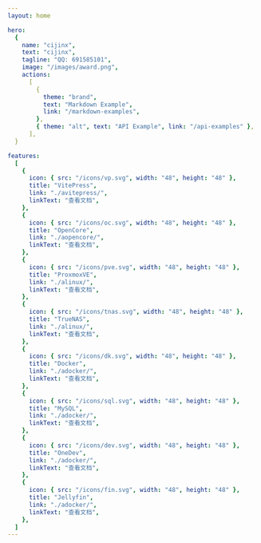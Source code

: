 ```yaml
---
layout: home

hero:
  {
    name: "cijinx",
    text: "cijinx",
    tagline: "QQ: 691585101",
    image: "/images/award.png",
    actions:
      [
        {
          theme: "brand",
          text: "Markdown Example",
          link: "/markdown-examples",
        },
        { theme: "alt", text: "API Example", link: "/api-examples" },
      ],
  }

features:
  [
    {
      icon: { src: "/icons/vp.svg", width: "48", height: "48" },
      title: "VitePress",
      link: "./avitepress/",
      linkText: "查看文档",
    },
    {
      icon: { src: "/icons/oc.svg", width: "48", height: "48" },
      title: "OpenCore",
      link: "./aopencore/",
      linkText: "查看文档",
    },
    {
      icon: { src: "/icons/pve.svg", width: "48", height: "48" },
      title: "ProxmoxVE",
      link: "./alinux/",
      linkText: "查看文档",
    },
    {
      icon: { src: "/icons/tnas.svg", width: "48", height: "48" },
      title: "TrueNAS",
      link: "./alinux/",
      linkText: "查看文档",
    },
    {
      icon: { src: "/icons/dk.svg", width: "48", height: "48" },
      title: "Docker",
      link: "./adocker/",
      linkText: "查看文档",
    },
    {
      icon: { src: "/icons/sql.svg", width: "48", height: "48" },
      title: "MySQL",
      link: "./adocker/",
      linkText: "查看文档",
    },
    {
      icon: { src: "/icons/dev.svg", width: "48", height: "48" },
      title: "OneDev",
      link: "./adocker/",
      linkText: "查看文档",
    },
    {
      icon: { src: "/icons/fin.svg", width: "48", height: "48" },
      title: "Jellyfin",
      link: "./adocker/",
      linkText: "查看文档",
    },
  ]
---
```

